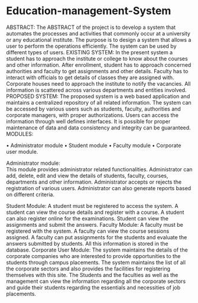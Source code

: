 # Education-management-System

 ABSTRACT:
           The ABSTRACT of the project is to develop a system that automates the processes and activities that commonly occur at a university or any educational institute. The purpose is to design a system that allows a user to perform the operations efficiently. The system can be used by different types of users.
EXISTING SYSTEM:
	         In the present system a student has to approach the institute or college to know about the courses and other information. After enrollment, student has to approach concerned authorities and faculty to get assignments and other details. Faculty has to interact with officials to get details of classes they are assigned with. Corporate houses need to approach the institute to notify the vacancies. All information is scattered across various departments and entities involved. 
PROPOSED SYSTEM:
          The proposed system is a web based application and maintains a centralized repository of all related information. The system can be accessed by various users such as students, faculty, authorities and corporate managers, with proper authorizations. Users can access the information through well defines interfaces. It is possible for proper maintenance of data and data consistency and integrity can be guaranteed.
MODULES:
   
•	Administrator module
•	Student module
•	Faculty module
•	Corporate user module.

Administrator module:          
This module provides administrator related functionalities. Administrator can add, delete, edit and view the details of students, faculty, courses, departments and other information. Administrator accepts or rejects the registration of various users. Administrator can also generate reports based on different criteria.

Student Module: 
         A student must be registered to access the system. A student can view the course details and register with a course. A student can also register online for the examinations. Student can view the assignments and submit the answers.
Faculty Module: 
         A faculty must be registered with the system. A faculty can view the course sessions assigned. A faculty can put assignments for the students and evaluate the answers submitted by students. All this information is stored in the database.
Corporate User Module:
         The system maintains the details of the corporate companies who are interested to provide opportunities to the students through campus placements. The system maintains the list of all the corporate sectors and also provides the facilities for registering themselves with this site. The Students and the faculties as well as the management can view the information regarding all the corporate sectors and guide their students regarding the essentials and necessities of job placements. 
